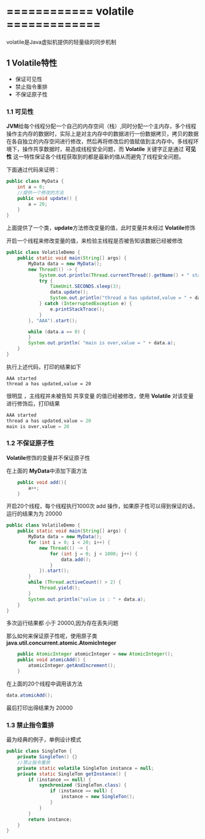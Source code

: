 # ============   volatile   =============

volatile是Java虚拟机提供的轻量级的同步机制

## 1 Volatile特性

- 保证可见性
- 禁止指令重排
- 不保证原子性

### 1.1 可见性

**JVM**给每个线程分配一个自己的内存空间（栈）,同时分配一个主内存，多个线程操作主内存的数据时，实际上是对主内存中的数据进行一份数据拷贝，拷贝的数据在各自独立的内存空间进行修改，然后再将修改后的值赋值到主内存中。多线程环境下，操作共享数据时，易造成线程安全问题，而 **Volatile**  关键字正是通过 **可见性** 这一特性保证各个线程获取到的都是最新的值从而避免了线程安全问题。

下面通过代码来证明：

~~~java
public class MyData {
    int a = 0;
    //提供一个修改的方法
    public void update() {
        a = 20;
    }
}
~~~

上面提供了一个类，**update**方法修改变量的值，此时变量并未经过 **Volatile**修饰

开启一个线程来修改变量的值，来检验主线程是否被告知该数据已经被修改

~~~java
public class VolatileDemo {
    public static void main(String[] args) {
        MyData data = new MyData();
        new Thread(() -> {
            System.out.println(Thread.currentThread().getName() + " started");
            try {
                TimeUnit.SECONDS.sleep(3);
                data.update();
                System.out.println("thread a has updated,value = " + data.a);
            } catch (InterruptedException e) {
                e.printStackTrace();
            }
        }, "AAA").start();

        while (data.a == 0) {
        }
        System.out.println( "main is over,value = " + data.a);
    }
}
~~~

执行上述代码，打印的结果如下

~~~text
AAA started
thread a has updated,value = 20
~~~

很明显 ，主线程并未被告知 共享变量 的值已经被修改，使用 **Volatile** 对该变量进行修饰后，打印结果

~~~java
AAA started
thread a has updated,value = 20
main is over,value = 20
~~~

### 1.2 不保证原子性

**Volatile**修饰的变量并不保证原子性

在上面的 **MyData**中添加下面方法

~~~java
    public void add(){
        a++;
    }
~~~

开启20个线程，每个线程执行1000次 add 操作，如果原子性可以得到保证的话，运行的结果为为 20000

~~~java
public class VolatileDemo {
    public static void main(String[] args) {
        MyData data = new MyData();
        for (int i = 0; i < 20; i++) {
            new Thread(() -> {
                for (int j = 0; j < 1000; j++) {
                    data.add();
                }
            }).start();
        }
        while (Thread.activeCount() > 2) {
            Thread.yield();
        }
        System.out.println("value is : " + data.a);
    }
}
~~~

多次运行结果都 小于 20000,因为存在丢失问题

那么如何来保证原子性呢，使用原子类 **java.util.concurrent.atomic.AtomicInteger**

~~~java
    public AtomicInteger atomicInteger = new AtomicInteger();
    public void atomicAdd() {
        atomicInteger.getAndIncrement();
    }
~~~

在上面的20个线程中调用该方法

~~~java
data.atomicAdd();
~~~

最后打印出得结果为 20000

### 1.3 禁止指令重排

最为经典的例子，单例设计模式

~~~~java
public class SingleTon {
    private SingleTon() {}
    //禁止指令重排
    private static volatile SingleTon instance = null;
    private static SingleTon getInstance() {
        if (instance == null) {
            synchronized (SingleTon.class) {
                if (instance == null) {
                    instance = new SingleTon();
                }
            }
        }
        return instance;
    }
}
~~~~

